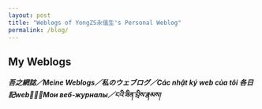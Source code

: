 ```yaml
---
layout: post
title: "Weblogs of YongZS永值生's Personal Weblog"
permalink: /blog/
---
```

## My Weblogs
##### 吾之網誌／Meine Weblogs／私のウェブログ／Các nhật ký web của tôi 各日記web𧵑碎／Мои веб-журналы／ངའི་ཟིན་བྲིས་རྣམས།